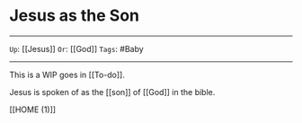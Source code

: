 # Jesus as the Son

---

`Up`: [[Jesus]] `Or`: [[God]] `Tags`: #Baby

---

This is a WIP goes in [[To-do]].

Jesus is spoken of as the [[son]] of [[God]] in the bible.

[[HOME (1)]]